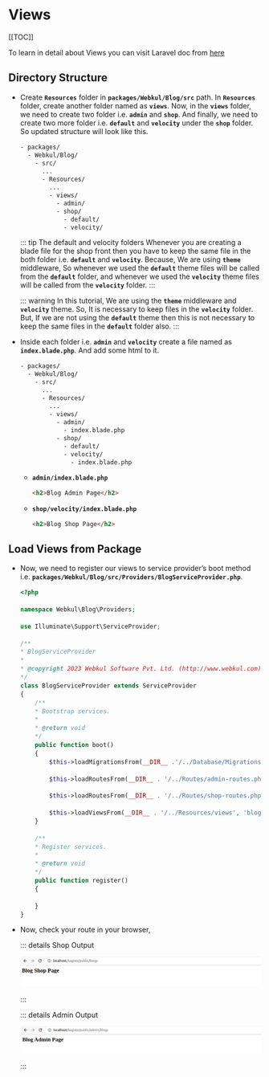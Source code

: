 # Views

[[TOC]]

To learn in detail about Views you can visit Laravel doc from [here](https://laravel.com/docs/10.x/views)

## Directory Structure

- Create **`Resources`** folder in **`packages/Webkul/Blog/src`** path. In **`Resources`** folder, create another folder named as **`views`**. Now, in the **`views`** folder, we need to create two folder i.e. **`admin`** and **`shop`**. And finally, we need to create two more folder i.e. **`default`** and **`velocity`** under the **`shop`** folder. So updated structure will look like this.

  ```
  - packages/
    - Webkul/Blog/
      - src/
        ...
        - Resources/
          ...
          - views/
            - admin/
            - shop/
              - default/
              - velocity/
  ```

  ::: tip The default and velocity folders
  Whenever you are creating a blade file for the shop front then you have to keep the same file in the both folder i.e. **`default`** and **`velocity`**. Because, We are using **`theme`** middleware, So whenever we used the **`default`** theme files will be called from the **`default`** folder, and whenever we used the **`velocity`** theme files will be called from the **`velocity`** folder.
  :::

  ::: warning
  In this tutorial, We are using the **`theme`** middleware and **`velocity`** theme. So, It is necessary to keep files in the **`velocity`** folder. But, If we are not using the **`default`** theme then this is not necessary to keep the same files in the **`default`** folder also.
  :::
    
- Inside each folder i.e. **`admin`** and **`velocity`** create a file named as **`index.blade.php`**. And add some html to it.


  ```
  - packages/
    - Webkul/Blog/
      - src/
        ...
        - Resources/
          ...
          - views/
            - admin/
              - index.blade.php
            - shop/
              - default/
              - velocity/
                - index.blade.php
  ```

  - **`admin/index.blade.php`**

    ```html
    <h2>Blog Admin Page</h2>
    ```

  - **`shop/velocity/index.blade.php`**

    ```html
    <h2>Blog Shop Page</h2>
      ```

## Load Views from Package

- Now, we need to register our views to service provider’s boot method i.e. **`packages/Webkul/Blog/src/Providers/BlogServiceProvider.php`**.

  ```php
  <?php

  namespace Webkul\Blog\Providers;

  use Illuminate\Support\ServiceProvider;

  /**
  * BlogServiceProvider
  *
  * @copyright 2023 Webkul Software Pvt. Ltd. (http://www.webkul.com)
  */
  class BlogServiceProvider extends ServiceProvider
  {
      /**
      * Bootstrap services.
      *
      * @return void
      */
      public function boot()
      {
          $this->loadMigrationsFrom(__DIR__ .'/../Database/Migrations');

          $this->loadRoutesFrom(__DIR__ . '/../Routes/admin-routes.php');

          $this->loadRoutesFrom(__DIR__ . '/../Routes/shop-routes.php');

          $this->loadViewsFrom(__DIR__ . '/../Resources/views', 'blog');
      }

      /**
      * Register services.
      *
      * @return void
      */
      public function register()
      {

      }
  }
  ```

- Now, check your route in your browser,

  ::: details Shop Output

  ![Shop Browser Output](../../assets/1.5.x/images/package-development/blog-shop-output.png)

  :::

  ::: details Admin Output

  ![Admin Browser Output](../../assets/1.5.x/images/package-development/blog-admin-output.png)

  :::